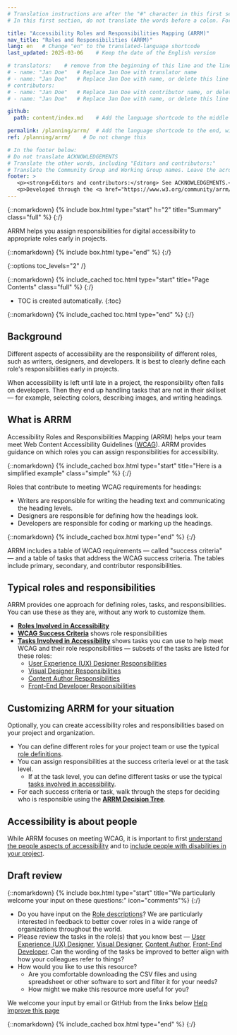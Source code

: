 ```yaml
---
# Translation instructions are after the "#" character in this first section. They are comments that do not show up in the web page. You do not need to translate the instructions after #.
# In this first section, do not translate the words before a colon. For example, do not translate "title:". Do translate the text after "title:".

title: "Accessibility Roles and Responsibilities Mapping (ARRM)"
nav_title: "Roles and Responsibilities (ARRM)"
lang: en   # Change "en" to the translated-language shortcode
last_updated: 2025-03-06    # Keep the date of the English version

# translators:    # remove from the beginning of this line and the lines below: "# " (the hash sign and the space)
# - name: "Jan Doe"   # Replace Jan Doe with translator name
# - name: "Jan Doe"   # Replace Jan Doe with name, or delete this line if not multiple translators
# contributors:
# - name: "Jan Doe"   # Replace Jan Doe with contributor name, or delete this line if none
# - name: "Jan Doe"   # Replace Jan Doe with name, or delete this line if not multiple contributors

github:
  path: content/index.md    # Add the language shortcode to the middle of the filename, for example: content/index.fr.md

permalink: /planning/arrm/  # Add the language shortcode to the end, with no slash at the end. For example /path/to/file/fr
ref: /planning/arrm/    # Do not change this

# In the footer below:
# Do not translate ACKNOWLEDGEMENTS
# Translate the other words, including "Editors and contributors:"
# Translate the Community Group and Working Group names. Leave the acronyms in English.
footer: >
   <p><strong>Editors and contributors:</strong> See ACKNOWLEDGEMENTS.</p>
   <p>Developed through the <a href="https://www.w3.org/community/arrm/">Accessibility Roles and Responsibilities Mapping (ARRM) Community Group</a> at W3C. Initially developed with the Accessibility Education and Outreach Working Group (<a href="https://www.w3.org/WAI/about/groups/eowg/">EOWG</a>).</p>
---
```


{::nomarkdown}
{% include box.html type="start" h="2" title="Summary" class="full" %}
{:/}

ARRM helps you assign responsibilities for digital accessibility to appropriate roles early in projects.

{::nomarkdown}
{% include box.html type="end" %}
{:/}

{::options toc_levels="2" /}

{::nomarkdown}
{% include_cached toc.html type="start" title="Page Contents" class="full" %}
{:/}

-   TOC is created automatically.
{:toc}

{::nomarkdown}
{% include_cached toc.html type="end" %}
{:/}


## Background

Different aspects of accessibility are the responsibility of different roles, such as writers, designers, and developers. It is best to clearly define each role's responsibilities early in projects.

When accessibility is left until late in a project, the responsibility often falls on developers. Then they end up handling tasks that are not in their skillset — for example, selecting colors, describing images, and writing headings.

## What is ARRM

Accessibility Roles and Responsibilities Mapping (ARRM) helps your team meet Web Content Accessibility Guidelines ([WCAG](/standards-guidelines/wcag/)). ARRM provides guidance on which roles you can assign responsibilities for accessibility.

{::nomarkdown}
{% include_cached box.html type="start" title="Here is a simplified example" class="simple" %}
{:/}

Roles that contribute to meeting WCAG requirements for headings:
* Writers are responsible for writing the heading text and communicating the heading levels.
* Designers are responsible for defining how the headings look.
* Developers are responsible for coding or marking up the headings.

{::nomarkdown}
{% include_cached box.html type="end" %}
{:/}

ARRM includes a table of WCAG requirements — called "success criteria" — and a table of tasks that address the WCAG success criteria. The tables include primary, secondary, and contributor responsibilities.

## Typical roles and responsibilities

ARRM provides one approach for defining roles, tasks, and responsibilities. You can use these as they are, without any work to customize them.

* **[Roles Involved in Accessibility](/planning/arrm/roles/)**
* **[WCAG Success Criteria](/planning/arrm/wcag-sc/)** shows role responsibilities
* **[Tasks Involved in Accessibility](/planning/arrm/tasks/)** shows tasks you can use to help meet WCAG and their role responsibilities — subsets of the tasks are listed for these roles:
  * [User Experience (UX) Designer Responsibilities](/planning/arrm/user-experience/)
  * [Visual Designer Responsibilities](/planning/arrm/visual-designer/)
  * [Content Author Responsibilities](/planning/arrm/content-author/)
  * [Front-End Developer Responsibilities](/planning/arrm/front-end/)

## Customizing ARRM for your situation

Optionally, you can create accessibility roles and responsibilities based on your project and organization.

* You can define different roles for your project team or use the typical [role definitions](/planning/arrm/roles/).
* You can assign responsibilities at the success criteria level or at the task level.
	* If at the task level, you can define different tasks or use the typical [tasks involved in accessibility](/planning/arrm/tasks/).
* For each success criteria or task, walk through the steps for deciding who is responsible using the **[ARRM Decision Tree](/planning/arrm/decision-tree/)**.

## Accessibility is about people

While ARRM focuses on meeting WCAG, it is important to first [understand the people aspects of accessibility](/people/) and to [include people with disabilities in your project](/planning/involving-users/).

## Draft review
{::nomarkdown}
{% include box.html type="start" title="We particularly welcome your input on these questions:" icon="comments"%}
{:/}

- Do you have input on the [Role descriptions](/planning/arrm/roles/)? We are particularly interested in feedback to better cover roles in a wide range of organizations throughout the world.
- Please review the tasks in the role(s) that you know best — [User Experience (UX) Designer](/planning/arrm/user-experience/), [Visual Designer](/planning/arrm/visual-designer/), [Content Author](/planning/arrm/content-author/), [Front-End Developer](/planning/arrm/front-end/). Can the wording of the tasks be improved to better align with how your colleagues refer to things?
- How would you like to use this resource?
  - Are you comfortable downloading the CSV files and using spreadsheet or other software to sort and filter it for your needs?
  - How might we make this resource more useful for you?

We welcome your input by email or GitHub from the links below [Help improve this page](#helpimprove)

{::nomarkdown}
{% include_cached box.html type="end" %}
{:/}
